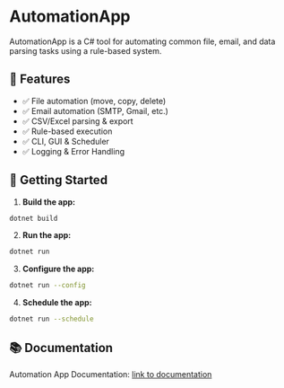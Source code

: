 # AutomationApp

AutomationApp is a C# tool for automating common file, email, and data parsing tasks using a rule-based system.

## 🔧 Features

- ✅ File automation (move, copy, delete)
- ✅ Email automation (SMTP, Gmail, etc.)
- ✅ CSV/Excel parsing & export
- ✅ Rule-based execution
- ✅ CLI, GUI & Scheduler
- ✅ Logging & Error Handling

## 🚀 Getting Started

1. **Build the app:**

```bash
dotnet build
```
2. **Run the app:**
```bash
dotnet run
```
3. **Configure the app:**
```bash
dotnet run --config
```
4. **Schedule the app:**
```bash
dotnet run --schedule
```
## 📚 Documentation
Automation App Documentation: [link to documentation](https://example.com/docs)

